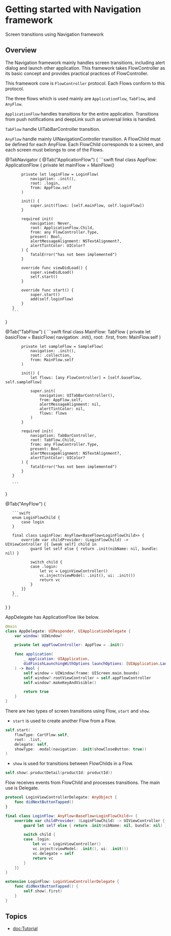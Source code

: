 # Getting started with Navigation framework

Screen transitions using Navigation framework

## Overview

The Navigation framework mainly handles screen transitions, including alert dialog and launch other application.
This framework takes FlowController as its basic concept and provides practical practices of FlowController.

This framework core is ``FlowController`` protocol. Each Flows conform to this protocol.

The three flows which is used mainly are ``ApplicationFlow``, ``TabFlow``, and ``AnyFlow``.

``ApplicationFlow`` handles transitions for the entire application.
Transitions from push notifications and deepLink such as universal links is handled.

``TabFlow`` handle UITabBarController transition.

``AnyFlow`` handle mainly UINavigationController transition.
A FlowChild must be defined for each AnyFlow.
Each FlowChild corresponds to a screen, and each screen must belongs to one of the Flows.


@TabNavigator {
   @Tab("ApplicationFlow") {
       ```swift
       final class AppFlow: ApplicationFlow {
           private let mainFlow = MainFlow()

           private let loginFlow = LoginFlow(
               navigation: .init(),
               root: .login,
               from: AppFlow.self
           )

           init() {
               super.init(flows: [self.mainFlow, self.loginFlow])
           }

           required init(
               navigation: Never,
               root: ApplicationFlow.Child,
               from: any FlowController.Type,
               present: Bool,
               alertMessageAlignment: NSTextAlignment?,
               alertTintColor: UIColor?
           ) {
               fatalError("has not been implemented")
           }

           override func viewDidLoad() {
               super.viewDidLoad()
               self.start()
           }

           override func start() {
               super.start()
               add(self.loginFlow)
           }
       }
       ```
   }


   @Tab("TabFlow") {
       ```swift
       final class MainFlow: TabFlow {
           private let basicFlow = BasicFlow(
               navigation: .init(),
               root: .first,
               from: MainFlow.self
           )

           private let sampleFlow = SampleFlow(
               navigation: .init(),
               root: .collection,
               from: MainFlow.self
           )

           init() {
               let flows: [any FlowController] = [self.baseFlow, self.sampleFlow]

               super.init(
                   navigation: UITabBarController(),
                   from: AppFlow.self,
                   alertMessageAlignment: nil,
                   alertTintColor: nil,
                   flows: flows
               )
           }

           required init(
               navigation: TabBarController,
               root: TabFlow.Child,
               from: any FlowController.Type,
               present: Bool,
               alertMessageAlignment: NSTextAlignment?,
               alertTintColor: UIColor?
           ) {
               fatalError("has not been implemented")
           }
       }

       ```
   }

   
   

   @Tab("AnyFlow") {

       ```swift
       enum LoginFlowChild {
           case login
       }

       final class LoginFlow: AnyFlow<BaseFlow<LoginFlowChild>> {
           override var childProvider: (LoginFlowChild) -> UIViewController {{ [weak self] child in
               guard let self else { return .init(nibName: nil, bundle: nil) }

               switch child {
               case .login:
                   let vc = LoginViewController()
                   vc.inject(viewModel: .init(), ui: .init())
                   return vc
               }
           }}
       }
       ```

   }
}

AppDelegate has ApplicationFlow like below.

```swift
@main
class AppDelegate: UIResponder, UIApplicationDelegate {
    var window: UIWindow?

    private let appFlowController: AppFlow = .init()

    func application(
        _ application: UIApplication,
        didFinishLaunchingWithOptions launchOptions: [UIApplication.LaunchOptionsKey: Any]?
    ) -> Bool {
        self.window = UIWindow(frame: UIScreen.main.bounds)
        self.window?.rootViewController = self.appFlowController
        self.window?.makeKeyAndVisible()

        return true
    }
}
```

There are two types of screen transitions using Flow, `start` and `show`.
- `start` is used to create another Flow from a Flow.

```swift
self.start(
    flowType: CartFlow.self,
    root: .list,
    delegate: self,
    showType: .modal(navigation: .init(showCloseButton: true))
)
```


- `show` is used for transitions between FlowChilds in a Flow.

```swift
self.show(.productDetail(productId: productId))
```

Flow receives events from FlowChild and processes transitions.
The main use is Delegate.

```swift
protocol LoginViewControllerDelegate: AnyObject {
    func didNextButtonTapped()
}

final class LoginFlow: AnyFlow<BaseFlow<LoginFlowChild>> {
    override var childProvider: (LoginFlowChild) -> UIViewController {{ [weak self] child in
        guard let self else { return .init(nibName: nil, bundle: nil) }

        switch child {
        case .login:
            let vc = LoginViewController()
            vc.inject(viewModel: .init(), ui: .init())
            vc.delegate = self
            return vc
        }
    }}
}

extension LoginFlow: LoginViewControllerDelegate {
    func didNextButtonTapped() {
        self.show(.first)
    }
}
```

## Topics

- <doc:Tutorial>
